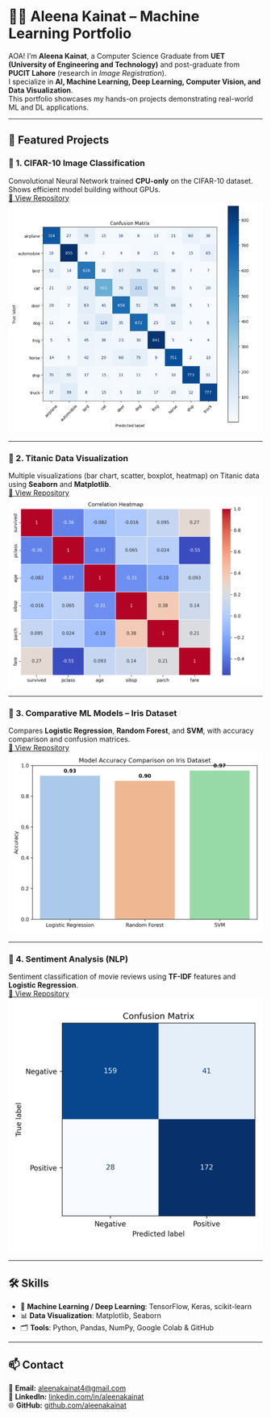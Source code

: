 # 👩‍💻 Aleena Kainat – Machine Learning Portfolio

AOA! I’m **Aleena Kainat**, a Computer Science Graduate from **UET (University of Engineering and Technology)** and post-graduate from **PUCIT Lahore** (research in *Image Registration*).  
I specialize in **AI, Machine Learning, Deep Learning, Computer Vision, and Data Visualization**.  
This portfolio showcases my hands-on projects demonstrating real-world ML and DL applications.

---

## 🚀 Featured Projects

### 📌 1. CIFAR-10 Image Classification
Convolutional Neural Network trained **CPU-only** on the CIFAR-10 dataset. Shows efficient model building without GPUs.  
[🔗 View Repository](https://github.com/aleenakainat/cifar10-image-classification)  
![Sample](https://github.com/aleenakainat/cifar10-image-classification/raw/main/sample_outputs/confusion_matrix.PNG)

---

### 📌 2. Titanic Data Visualization
Multiple visualizations (bar chart, scatter, boxplot, heatmap) on Titanic data using **Seaborn** and **Matplotlib**.  
[🔗 View Repository](https://github.com/aleenakainat/titanic-data-visualization)  
![Sample](https://github.com/aleenakainat/titanic-data-visualization/raw/main/sample_outputs/heatmap_titanic.png)

---

### 📌 3. Comparative ML Models – Iris Dataset
Compares **Logistic Regression**, **Random Forest**, and **SVM**, with accuracy comparison and confusion matrices.  
[🔗 View Repository](https://github.com/aleenakainat/comparative-ml-models-iris)  
![Sample](https://github.com/aleenakainat/comparative-ml-models-iris/raw/main/sample_outputs/accuracy_comparison.png)

---

### 📌 4. Sentiment Analysis (NLP)
Sentiment classification of movie reviews using **TF-IDF** features and **Logistic Regression**.  
[🔗 View Repository](https://github.com/aleenakainat/sentiment-analysis-nlp)  
![Sample](https://github.com/aleenakainat/sentiment-analysis-nlp/raw/main/sample_outputs/confusion_matrix_sentiment.png)

---

## 🛠 Skills
- 🧠 **Machine Learning / Deep Learning**: TensorFlow, Keras, scikit-learn  
- 📊 **Data Visualization**: Matplotlib, Seaborn  
- 🗂 **Tools**: Python, Pandas, NumPy, Google Colab & GitHub  

---

## 📫 Contact
📧 **Email:** aleenakainat4@gmail.com  
💼 **LinkedIn:** [linkedin.com/in/aleenakainat](https://linkedin.com/in/aleena-kainat)  
🌐 **GitHub:** [github.com/aleenakainat](https://github.com/aleenakainat)
